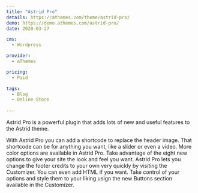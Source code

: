 ```yaml
---
title: "Astrid Pro"
details: https://athemes.com/theme/astrid-pro/
demo: https://demo.athemes.com/astrid-pro/
date: 2020-03-27

cms: 
  - Wordpress

provider: 
  - aThemes

pricing:
  - Paid

tags:
  - Blog
  - Online Store
  
---
```


Astrid Pro is a powerful plugin that adds lots of new and useful features to the Astrid theme.

With Astrid Pro you can add a shortcode to replace the header image. That shortcode can be for anything you want, like a slider or even a video.  More color options are available in Astrid Pro. Take advantage of the eight new options to give your site the look and feel you want.  Astrid Pro lets you change the footer credits to your own very quickly by visiting the Customizer. You can even add HTML if you want. Take control of your options and style them to your liking usign the new Buttons section available in the Customizer.